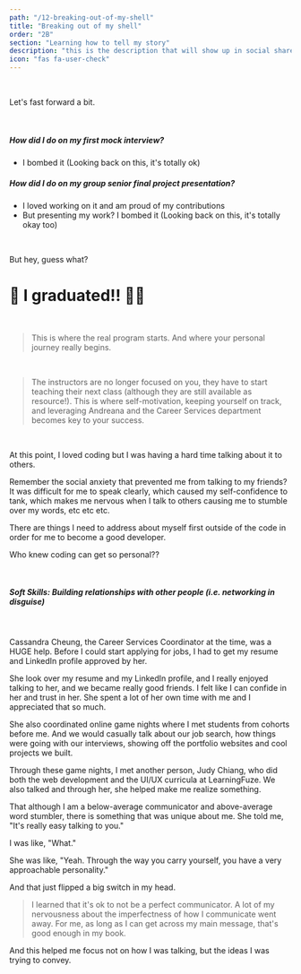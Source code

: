 ```yaml
---
path: "/12-breaking-out-of-my-shell"
title: "Breaking out of my shell"
order: "2B"
section: "Learning how to tell my story"
description: "this is the description that will show up in social shares"
icon: "fas fa-user-check"
---
```


</br>

Let's fast forward a bit.

</br>

##### How did I do on my first mock interview?

- I bombed it (Looking back on this, it's totally ok)

##### How did I do on my group senior final project presentation?

- I loved working on it and am proud of my contributions
- But presenting my work? I bombed it (Looking back on this, it's totally okay too)

</br>

But hey, guess what?

# 🥳 I graduated!! 🎉🎉

</br>

> This is where the real program starts. And where your personal journey really begins.

</br>

> The instructors are no longer focused on you, they have to start teaching their next class (although they are still available as resource!). This is where self-motivation, keeping yourself on track, and leveraging Andreana and the Career Services department becomes key to your success.

</br>

At this point, I loved coding but I was having a hard time talking about it to others.

Remember the social anxiety that prevented me from talking to my friends? It was difficult for me to speak clearly, which caused my self-confidence to tank, which makes me nervous when I talk to others causing me to stumble over my words, etc etc etc.

There are things I need to address about myself first outside of the code in order for me to become a good developer.

Who knew coding can get so personal??

</br>

##### Soft Skills: Building relationships with other people (i.e. networking in disguise)

</br>

Cassandra Cheung, the Career Services Coordinator at the time, was a HUGE help. Before I could start applying for jobs, I had to get my resume and LinkedIn profile approved by her.

She look over my resume and my LinkedIn profile, and I really enjoyed talking to her, and we became really good friends. I felt like I can confide in her and trust in her. She spent a lot of her own time with me and I appreciated that so much.

She also coordinated online game nights where I met students from cohorts before me. And we would casually talk about our job search, how things were going with our interviews, showing off the portfolio websites and cool projects we built.

Through these game nights, I met another person, Judy Chiang, who did both the web development and the UI/UX curricula at LearningFuze. We also talked and through her, she helped make me realize something.

That although I am a below-average communicator and above-average word stumbler, there is something that was unique about me. She told me, "It's really easy talking to you."

I was like, "What."

She was like, "Yeah. Through the way you carry yourself, you have a very approachable personality."

And that just flipped a big switch in my head.

> I learned that it's ok to not be a perfect communicator. A lot of my nervousness about the imperfectness of how I communicate went away. For me, as long as I can get across my main message, that's good enough in my book.

And this helped me focus not on how I was talking, but the ideas I was trying to convey.

#####
